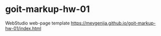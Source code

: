 # goit-markup-hw-01
WebStudio web-page template
https://mevgenija.github.io/goit-markup-hw-01/index.html
